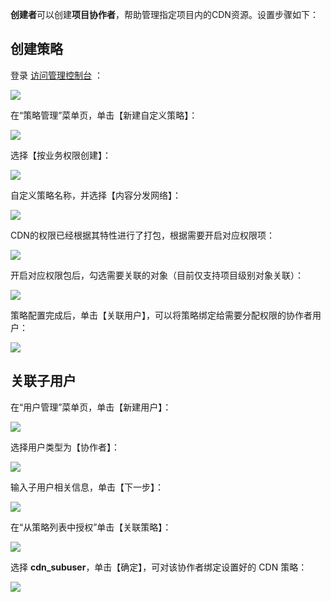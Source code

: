  **创建者**可以创建**项目协作者**，帮助管理指定项目内的CDN资源。设置步骤如下：

## 创建策略

登录 [访问管理控制台](https://console.cloud.tencent.com/cam) ：

![](https://main.qcloudimg.com/raw/3c19362ea65862bd9b70ad09f2f06acc.png)

在“策略管理”菜单页，单击【新建自定义策略】：

![](https://main.qcloudimg.com/raw/823f899cb9095838975dfccb43bce5a9.png)

选择【按业务权限创建】：

![](https://main.qcloudimg.com/raw/463fe36f3ed0811f834454c2e7bad6b5.png)

自定义策略名称，并选择【内容分发网络】：

![](https://main.qcloudimg.com/raw/64c923209f48058315411397cc88014d.png)

CDN的权限已经根据其特性进行了打包，根据需要开启对应权限项：

![](https://main.qcloudimg.com/raw/d23339a1e0609d0cc0141e20f4a32976.png)

开启对应权限包后，勾选需要关联的对象（目前仅支持项目级别对象关联）：

![](https://main.qcloudimg.com/raw/ae0ce5e3d0b1d6ebdb40565449f1f962.png)

策略配置完成后，单击【关联用户】，可以将策略绑定给需要分配权限的协作者用户：

![](https://main.qcloudimg.com/raw/f78302a920978d96524f8d8c78d498f6.png)

## 关联子用户

在“用户管理”菜单页，单击【新建用户】：

![](https://main.qcloudimg.com/raw/6f1ea9ffa1c0bfea366cedbc5afa71d6.png)

选择用户类型为【协作者】：

![](https://main.qcloudimg.com/raw/758570da817fe1d9e6fc3d3680f1d657.png)

输入子用户相关信息，单击【下一步】：

![](https://main.qcloudimg.com/raw/4a1ffbb8fe1e77311c0a97f29ffcb564.png)

在“从策略列表中授权”单击【关联策略】：

![](https://main.qcloudimg.com/raw/ec06804df629cde78cc34a9a9823c945.png)

选择 **cdn_subuser**，单击【确定】，可对该协作者绑定设置好的 CDN 策略：

![](https://main.qcloudimg.com/raw/26b81c17ff6f93ba2594ec443a0e4327.png)
